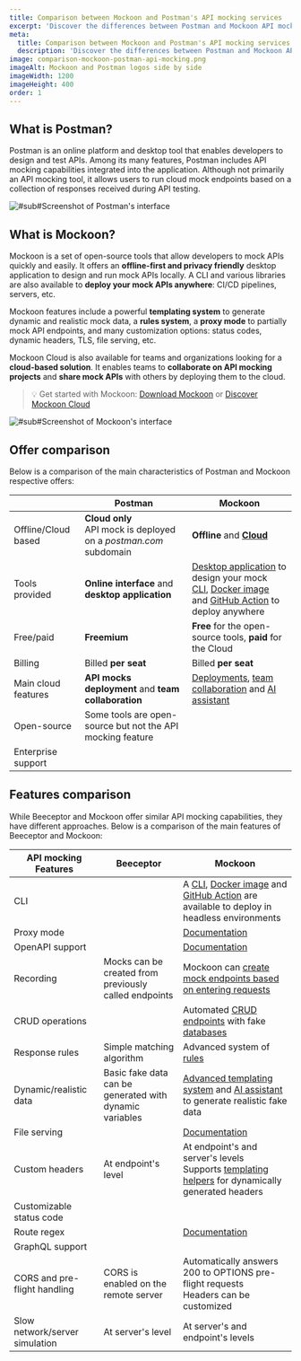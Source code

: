```yaml
---
title: Comparison between Mockoon and Postman's API mocking services
excerpt: 'Discover the differences between Postman and Mockoon API mocking services: cloud offer, features, and more'
meta:
  title: Comparison between Mockoon and Postman's API mocking services
  description: 'Discover the differences between Postman and Mockoon API mocking services: cloud offer, features, and more'
image: comparison-mockoon-postman-api-mocking.png
imageAlt: Mockoon and Postman logos side by side
imageWidth: 1200
imageHeight: 400
order: 1
---
```


## What is Postman?

Postman is an online platform and desktop tool that enables developers to design and test APIs. Among its many features, Postman includes API mocking capabilities integrated into the application. Although not primarily an API mocking tool, it allows users to run cloud mock endpoints based on a collection of responses received during API testing.

![#sub#Screenshot of Postman's interface](/images/compare/api-mocking-comparison-postman-screenshot.png)

## What is Mockoon?

Mockoon is a set of open-source tools that allow developers to mock APIs quickly and easily. It offers an **offline-first and privacy friendly** desktop application to design and run mock APIs locally. A CLI and various libraries are also available to **deploy your mock APIs anywhere**: CI/CD pipelines, servers, etc.

Mockoon features include a powerful **templating system** to generate dynamic and realistic mock data, a **rules system**, a **proxy mode** to partially mock API endpoints, and many customization options: status codes, dynamic headers, TLS, file serving, etc.

Mockoon Cloud is also available for teams and organizations looking for a **cloud-based solution**. It enables teams to **collaborate on API mocking projects** and **share mock APIs** with others by deploying them to the cloud.

> 💡 Get started with Mockoon: [Download Mockoon](/download/) or [Discover Mockoon Cloud](/cloud/)

![#sub#Screenshot of Mockoon's interface](/images/compare/api-mocking-comparison-mockoon-screenshot.png)

## Offer comparison

Below is a comparison of the main characteristics of Postman and Mockoon respective offers:

|                                                        | Postman                                                                                                                                 | Mockoon                                                                                                                                                                                                                                     |
| ------------------------------------------------------ | --------------------------------------------------------------------------------------------------------------------------------------- | ------------------------------------------------------------------------------------------------------------------------------------------------------------------------------------------------------------------------------------------- |
| <span class="text-gray-700">Offline/Cloud based</span> | **Cloud only**<br/>API mock is deployed on a _postman.com_ subdomain                                                                    | **Offline** and [**Cloud** ](/cloud/)                                                                                                                                                                                                       |
| <span class="text-gray-700">Tools provided</span>      | **Online interface** and **desktop application**                                                                                        | [Desktop application](/download/) to design your mock<br/> [CLI](/cli/), [Docker image](https://hub.docker.com/r/mockoon/cli) and [GitHub Action](https://github.com/marketplace/actions/mockoon-cli) to deploy anywhere                    |
| <span class="text-gray-700">Free/paid</span>           | **Freemium**                                                                                                                            | **Free** for the open-source tools, **paid** for the Cloud                                                                                                                                                                                  |
| <span class="text-gray-700">Billing</span>             | Billed **per seat**                                                                                                                     | Billed **per seat**                                                                                                                                                                                                                         |
| <span class="text-gray-700">Main cloud features</span> | **API mocks deployment** and **team collaboration**                                                                                     | [Deployments](/docs/latest/mockoon-cloud/api-mock-cloud-deployments/), [team collaboration](/docs/latest/mockoon-cloud/data-synchronization-team-collaboration/) and [AI assistant](/docs/latest/mockoon-cloud/templates-and-ai-assistant/) |
| <span class="text-gray-700">Open-source</span>         | <span class="text-danger fw-bold fs-3 me-2"><i class="icon-clear"></i></span>Some tools are open-source but not the API mocking feature | <span class="text-success fw-bold fs-3 me-2"><i class="icon-check"></i></span>                                                                                                                                                              |
| <span class="text-gray-700">Enterprise support</span>  | <span class="text-success fw-bold fs-3 me-2"><i class="icon-check"></i></span>                                                          | <span class="text-success fw-bold fs-3 me-2"><i class="icon-check"></i></span>                                                                                                                                                              |

## Features comparison

While Beeceptor and Mockoon offer similar API mocking capabilities, they have different approaches. Below is a comparison of the main features of Beeceptor and Mockoon:

| API mocking Features                                              | Beeceptor                                                                                                                             | Mockoon                                                                                                                                                                                                                                                                      |
| ----------------------------------------------------------------- | ------------------------------------------------------------------------------------------------------------------------------------- | ---------------------------------------------------------------------------------------------------------------------------------------------------------------------------------------------------------------------------------------------------------------------------- |
| <span class="text-gray-700">CLI</span>                            | <span class="text-danger fw-bold fs-3 me-2"><i class="icon-clear"></i></span>                                                         | <span class="text-success fw-bold fs-3 me-2"><i class="icon-check"></i></span> A [CLI](/cli/), [Docker image](https://hub.docker.com/r/mockoon/cli) and [GitHub Action](https://github.com/marketplace/actions/mockoon-cli) are available to deploy in headless environments |
| <span class="text-gray-700">Proxy mode</span>                     | <span class="text-danger fw-bold fs-3 me-2"><i class="icon-clear"></i></span>                                                         | <span class="text-success fw-bold fs-3 me-2"><i class="icon-check"></i></span> [Documentation](/tutorials/partial-mocking-proxy/)                                                                                                                                            |
| <span class="text-gray-700">OpenAPI support </span>               | <span class="text-success fw-bold fs-3 me-2"><i class="icon-check"></i></span>                                                        | <span class="text-success fw-bold fs-3 me-2"><i class="icon-check"></i></span> [Documentation](/docs/latest/openapi/import-export-openapi-format/)                                                                                                                           |
| <span class="text-gray-700">Recording</span>                      | <span class="text-success fw-bold fs-3 me-2"><i class="icon-check"></i></span>Mocks can be created from previously called endpoints   | <span class="text-success fw-bold fs-3 me-2"><i class="icon-check"></i></span> Mockoon can [create mock endpoints based on entering requests](/tutorials/requests-recording-auto-mocking/)                                                                                   |
| <span class="text-gray-700">CRUD operations</span>                | <span class="text-danger fw-bold fs-3 me-2"><i class="icon-clear"></i></span>                                                         | <span class="text-success fw-bold fs-3 me-2"><i class="icon-check"></i></span> Automated [CRUD endpoints](/tutorials/create-full-rest-api-crud-routes/) with fake [databases](/docs/latest/data-buckets/overview/)                                                           |
| <span class="text-gray-700">Response rules</span>                 | <span class="text-success fw-bold fs-3 me-2"><i class="icon-check"></i></span>Simple matching algorithm                               | <span class="text-success fw-bold fs-3 me-2"><i class="icon-check"></i></span> Advanced system of [rules](/docs/latest/route-responses/dynamic-rules/)                                                                                                                       |
| <span class="text-gray-700">Dynamic/realistic data</span>         | <span class="text-success fw-bold fs-3 me-2"><i class="icon-check"></i></span>Basic fake data can be generated with dynamic variables | <span class="text-success fw-bold fs-3 me-2"><i class="icon-check"></i></span> [Advanced templating system](/tutorials/generate-mock-json-data/) and [AI assistant](/ai-powered-api-mocking/) to generate realistic fake data                                                |
| <span class="text-gray-700">File serving</span>                   | <span class="text-danger fw-bold fs-3 me-2"><i class="icon-clear"></i></span>                                                         | <span class="text-success fw-bold fs-3 me-2"><i class="icon-check"></i></span> [Documentation](/docs/latest/response-configuration/file-serving/)                                                                                                                            |
| <span class="text-gray-700">Custom headers</span>                 | <span class="text-success fw-bold fs-3 me-2"><i class="icon-check"></i></span>At endpoint's level                                     | <span class="text-success fw-bold fs-3 me-2"><i class="icon-check"></i></span> At endpoint's and server's levels<br/>Supports [templating helpers](/docs/latest/templating/overview/#headers-templating) for dynamically generated headers                                   |
| <span class="text-gray-700">Customizable status code</span>       | <span class="text-success fw-bold fs-3 me-2"><i class="icon-check"></i></span>                                                        | <span class="text-success fw-bold fs-3 me-2"><i class="icon-check"></i></span>                                                                                                                                                                                               |
| <span class="text-gray-700">Route regex</span>                    | <span class="text-danger fw-bold fs-3 me-2"><i class="icon-clear"></i></span>                                                         | <span class="text-success fw-bold fs-3 me-2"><i class="icon-check"></i></span> [Documentation](/docs/latest/api-endpoints/routing/)                                                                                                                                          |
| <span class="text-gray-700">GraphQL support</span>                | <span class="text-success fw-bold fs-3 me-2"><i class="icon-check"></i></span>                                                        | <span class="text-danger fw-bold fs-3 me-2"><i class="icon-clear"></i></span>                                                                                                                                                                                                |
| <span class="text-gray-700">CORS and pre-flight handling</span>   | <span class="text-success fw-bold fs-3 me-2"><i class="icon-check"></i></span>CORS is enabled on the remote server                    | <span class="text-success fw-bold fs-3 me-2"><i class="icon-check"></i></span> Automatically answers 200 to OPTIONS pre-flight requests<br/>Headers can be customized                                                                                                        |
| <span class="text-gray-700">Slow network/server simulation</span> | <span class="text-success fw-bold fs-3 me-2"><i class="icon-check"></i></span>At server's level                                       | <span class="text-success fw-bold fs-3 me-2"><i class="icon-check"></i></span> At server's and endpoint's levels                                                                                                                                                             |
